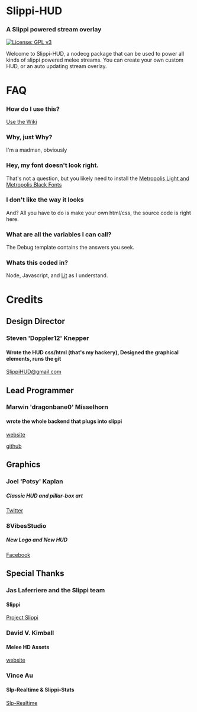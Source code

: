 # Slippi-HUD
### A Slippi powered stream overlay
[![License: GPL v3](https://img.shields.io/badge/License-GPLv3-blue.svg)](https://www.gnu.org/licenses/gpl-3.0)

Welcome to Slippi-HUD, a nodecg package that can be used to power all kinds of slippi powered melee streams. You can create your own custom HUD, or an auto updating stream overlay.

# FAQ
### How do I use this?
[Use the Wiki](https://github.com/SSBDoppler/slippi-hud/wiki)
### Why, just Why?
I'm a madman, obviously
### Hey, my font doesn't look right.
That's not a question, but you likely need to install the [Metropolis Light and Metropolis Black Fonts](https://www.1001fonts.com/metropolis-font.html)
### I don't like the way it looks
And? All you have to do is make your own html/css, the source code is right here.
### What are all the variables I can call?
The Debug template contains the answers you seek.
### Whats this coded in?
Node, Javascript, and [Lit](https://lit.dev) as I understand.
# Credits
## Design Director
### Steven 'Doppler12' Knepper
#### Wrote the HUD css/html (that's my hackery), Designed the graphical elements, runs the git
SlippiHUD@gmail.com

## Lead Programmer
### Marwin 'dragonbane0' Misselhorn
#### wrote the whole backend that plugs into slippi
[website](https://misselhorn.xyz/)

[github](https://github.com/dragonbane0)

## Graphics
### Joel 'Potsy' Kaplan
##### Classic HUD and pillar-box art
[Twitter](https://twitter.com/potsyjk)

### 8VibesStudio
##### New Logo and New HUD
[Facebook](https://www.facebook.com/8vibestudios)

## Special Thanks
### Jas Laferriere and the Slippi team
#### Slippi
[Project Slippi](https://github.com/project-slippi)

### David V. Kimball
#### Melee HD Assets
[website](http://davidvkimball.com)

### Vince Au
#### Slp-Realtime & Slippi-Stats
[Slp-Realtime](https://github.com/vinceau)
